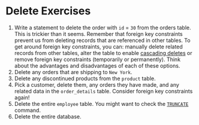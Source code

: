 # Delete Exercises

1. Write a statement to delete the order with `id` = `30` from the orders table. This is trickier than it seems. Remember that foreign key constraints prevent us from deleting records that are referenced in other tables. To get around foreign key constraints, you can: manually delete related records from other tables, alter the table to enable [cascading deletes](https://www.postgresqltutorial.com/postgresql-tutorial/postgresql-foreign-key/) or remove foreign key constraints (temporarily or permanently). Think about the advantages and disadvantages of each of these options. 
2. Delete any orders that are shipping to `New York`.
3. Delete any discontinued products from the `product` table.
4. Pick a customer, delete them, any orders they have made, and any related data in the `order_details` table. Consider foreign key constraints again!
5. Delete the entire `employee` table. You might want to check the [`TRUNCATE`](https://www.postgresql.org/docs/current/sql-truncate.html) command.
6. Delete the entire database.
